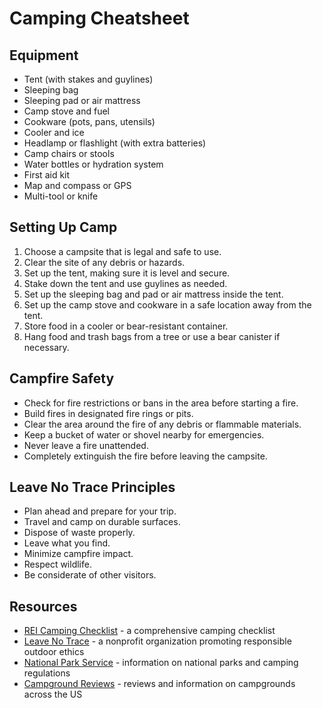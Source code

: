 # Camping Cheatsheet

## Equipment
- Tent (with stakes and guylines)
- Sleeping bag
- Sleeping pad or air mattress
- Camp stove and fuel
- Cookware (pots, pans, utensils)
- Cooler and ice
- Headlamp or flashlight (with extra batteries)
- Camp chairs or stools
- Water bottles or hydration system
- First aid kit
- Map and compass or GPS
- Multi-tool or knife

## Setting Up Camp
1. Choose a campsite that is legal and safe to use.
2. Clear the site of any debris or hazards.
3. Set up the tent, making sure it is level and secure.
4. Stake down the tent and use guylines as needed.
5. Set up the sleeping bag and pad or air mattress inside the tent.
6. Set up the camp stove and cookware in a safe location away from the tent.
7. Store food in a cooler or bear-resistant container.
8. Hang food and trash bags from a tree or use a bear canister if necessary.

## Campfire Safety
- Check for fire restrictions or bans in the area before starting a fire.
- Build fires in designated fire rings or pits.
- Clear the area around the fire of any debris or flammable materials.
- Keep a bucket of water or shovel nearby for emergencies.
- Never leave a fire unattended.
- Completely extinguish the fire before leaving the campsite.

## Leave No Trace Principles
- Plan ahead and prepare for your trip.
- Travel and camp on durable surfaces.
- Dispose of waste properly.
- Leave what you find.
- Minimize campfire impact.
- Respect wildlife.
- Be considerate of other visitors.

## Resources
- [REI Camping Checklist](https://www.rei.com/learn/expert-advice/family-camping-checklist.html) - a comprehensive camping checklist
- [Leave No Trace](https://lnt.org/) - a nonprofit organization promoting responsible outdoor ethics
- [National Park Service](https://www.nps.gov/index.htm) - information on national parks and camping regulations
- [Campground Reviews](https://www.campgroundreviews.com/) - reviews and information on campgrounds across the US